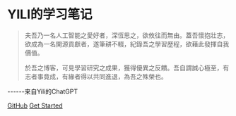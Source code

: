 # YILI的学习笔记

> 夫吾乃一名人工智能之愛好者，深恆思之，欲攸往而無由。蓋吾懷抱壯志，欲成為一名開源貢獻者，遂筆耕不輟，紀錄吾之學習歷程，欲藉此發揮自我價值。
>
> 於吾之博客，可見學習研究之成果，獲得優異之反饋。吾自謂誠心極至，有志者事竟成，有緣者得以共同進退，為吾之殊榮也。

------来自Yili的ChatGPT

[GitHub](https://github.com/xuyili)
[Get Started](/README.md)